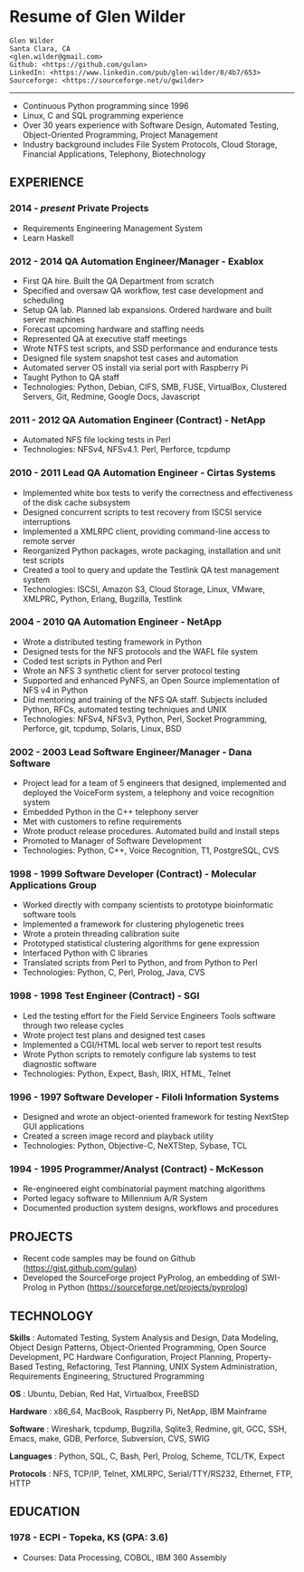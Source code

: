 Resume of Glen Wilder
=====================

```
Glen Wilder
Santa Clara, CA
<glen.wilder@gmail.com>
Github: <https://github.com/gulan>
LinkedIn: <https://www.linkedin.com/pub/glen-wilder/0/4b7/653>
Sourceforge: <https://sourceforge.net/u/gwilder>
```

* * * * *

-   Continuous Python programming since 1996
-   Linux, C and SQL programming experience
-   Over 30 years experience with Software Design, Automated Testing,
    Object-Oriented Programming, Project Management
-   Industry background includes File System Protocols, Cloud Storage,
    Financial Applications, Telephony, Biotechnology

EXPERIENCE
----------

### 2014 - *present* Private Projects

-   Requirements Engineering Management System
-   Learn Haskell

### 2012 - 2014 QA Automation Engineer/Manager - Exablox

-   First QA hire. Built the QA Department from scratch
-   Specified and oversaw QA workflow, test case development and
    scheduling
-   Setup QA lab. Planned lab expansions. Ordered hardware and built
    server machines
-   Forecast upcoming hardware and staffing needs
-   Represented QA at executive staff meetings
-   Wrote NTFS test scripts, and SSD performance and endurance tests
-   Designed file system snapshot test cases and automation
-   Automated server OS install via serial port with Raspberry Pi
-   Taught Python to QA staff
-   Technologies: Python, Debian, CIFS, SMB, FUSE, VirtualBox, Clustered
    Servers, Git, Redmine, Google Docs, Javascript

### 2011 - 2012 QA Automation Engineer (Contract) - NetApp

-   Automated NFS file locking tests in Perl
-   Technologies: NFSv4, NFSv4.1. Perl, Perforce, tcpdump

### 2010 - 2011 Lead QA Automation Engineer - Cirtas Systems

-   Implemented white box tests to verify the correctness and
    effectiveness of the disk cache subsystem
-   Designed concurrent scripts to test recovery from ISCSI service
    interruptions
-   Implemented a XMLRPC client, providing command-line access to remote
    server
-   Reorganized Python packages, wrote packaging, installation and unit
    test scripts
-   Created a tool to query and update the Testlink QA test management
    system
-   Technologies: ISCSI, Amazon S3, Cloud Storage, Linux, VMware,
    XMLPRC, Python, Erlang, Bugzilla, Testlink

### 2004 - 2010 QA Automation Engineer - NetApp

-   Wrote a distributed testing framework in Python
-   Designed tests for the NFS protocols and the WAFL file system
-   Coded test scripts in Python and Perl
-   Wrote an NFS 3 synthetic client for server protocol testing
-   Supported and enhanced PyNFS, an Open Source implementation of NFS
    v4 in Python
-   Did mentoring and training of the NFS QA staff. Subjects included
    Python, RFCs, automated testing techniques and UNIX
-   Technologies: NFSv4, NFSv3, Python, Perl, Socket Programming,
    Perforce, git, tcpdump, Solaris, Linux, BSD

### 2002 - 2003 Lead Software Engineer/Manager - Dana Software

-   Project lead for a team of 5 engineers that designed, implemented
    and deployed the VoiceForm system, a telephony and voice recognition
    system
-   Embedded Python in the C++ telephony server
-   Met with customers to refine requirements
-   Wrote product release procedures. Automated build and install steps
-   Promoted to Manager of Software Development
-   Technologies: Python, C++, Voice Recognition, T1, PostgreSQL, CVS

### 1998 - 1999 Software Developer (Contract) - Molecular Applications Group

-   Worked directly with company scientists to prototype bioinformatic
    software tools
-   Implemented a framework for clustering phylogenetic trees
-   Wrote a protein threading calibration suite
-   Prototyped statistical clustering algorithms for gene expression
-   Interfaced Python with C libraries
-   Translated scripts from Perl to Python, and from Python to Perl
-   Technologies: Python, C, Perl, Prolog, Java, CVS

### 1998 - 1998 Test Engineer (Contract) - SGI

-   Led the testing effort for the Field Service Engineers Tools
    software through two release cycles
-   Wrote project test plans and designed test cases
-   Implemented a CGI/HTML local web server to report test results
-   Wrote Python scripts to remotely configure lab systems to test
    diagnostic software
-   Technologies: Python, Expect, Bash, IRIX, HTML, Telnet

### 1996 - 1997 Software Developer - Filoli Information Systems

-   Designed and wrote an object-oriented framework for testing NextStep
    GUI applications
-   Created a screen image record and playback utility
-   Technologies: Python, Objective-C, NeXTStep, Sybase, TCL

### 1994 - 1995 Programmer/Analyst (Contract) - McKesson

-   Re-engineered eight combinatorial payment matching algorithms
-   Ported legacy software to Millennium A/R System
-   Documented production system designs, workflows and procedures

PROJECTS
--------

-   Recent code samples may be found on Github
    (<https://gist.github.com/gulan>)
-   Developed the SourceForge project PyProlog, an embedding of
    SWI-Prolog in Python (<https://sourceforge.net/projects/pyprolog>)

TECHNOLOGY
----------

**Skills**
:   Automated Testing, System Analysis and Design, Data Modeling, Object
    Design Patterns, Object-Oriented Programming, Open Source
    Development, PC Hardware Configuration, Project Planning,
    Property-Based Testing, Refactoring, Test Planning, UNIX System
    Administration, Requirements Engineering, Structured Programming

**OS**
:   Ubuntu, Debian, Red Hat, Virtualbox, FreeBSD

**Hardware**
:   x86\_64, MacBook, Raspberry Pi, NetApp, IBM Mainframe

**Software**
:   Wireshark, tcpdump, Bugzilla, Sqlite3, Redmine, git, GCC, SSH,
    Emacs, make, GDB, Perforce, Subversion, CVS, SWIG

**Languages**
:   Python, SQL, C, Bash, Perl, Prolog, Scheme, TCL/TK, Expect

**Protocols**
:   NFS, TCP/IP, Telnet, XMLRPC, Serial/TTY/RS232, Ethernet, FTP, HTTP

EDUCATION
---------

### 1978 - ECPI - Topeka, KS (GPA: 3.6)

-   Courses: Data Processing, COBOL, IBM 360 Assembly

